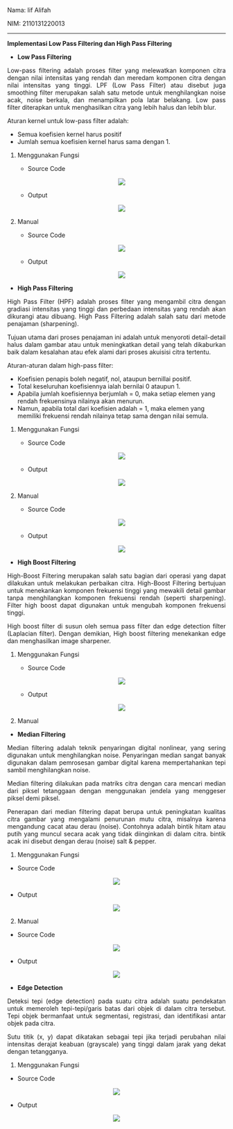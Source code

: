 Nama: Iif Alifah

NIM: 2110131220013

---

<p align="justify"><b>Implementasi Low Pass Filtering dan High Pass Filtering</b></p>

- **Low Pass Filtering**
<p align="justify">
Low-pass filtering adalah proses filter yang melewatkan komponen citra dengan nilai intensitas yang rendah dan meredam komponen citra dengan nilai intensitas yang tinggi.
LPF (Low Pass Filter) atau disebut juga smoothing filter merupakan salah satu metode untuk menghilangkan noise acak, noise berkala, dan menampilkan pola latar belakang. Low pass filter diterapkan untuk menghasilkan citra yang lebih halus dan lebih blur. </p>

<p align = "justify">
Aturan kernel untuk low-pass filter adalah:

- Semua koefisien kernel harus positif
- Jumlah semua koefisien kernel harus sama dengan 1.
</p>

1. Menggunakan Fungsi
    - Source Code
    <p align = "center"><img src = "img/low.png"></p>

    - Output
    <p align = "center"><img src = "img/passout.png"></p>

2. Manual
    - Source Code
    <p align = "center"><img src = "img/lowm.png"></p>

    - Output
    <p align = "center"><img src = "img/lowmh.png"></p>


- **High Pass Filtering**
<p align = "justify">
High Pass Filter (HPF) adalah proses filter yang mengambil citra dengan gradiasi intensitas yang tinggi dan perbedaan intensitas yang rendah akan dikurangi atau dibuang. High Pass Filtering adalah salah satu dari metode penajaman (sharpening). 
</p>

<p align = "justify">
Tujuan utama dari proses penajaman ini adalah untuk menyoroti detail-detail halus dalam gambar atau untuk meningkatkan detail yang telah dikaburkan baik dalam kesalahan atau efek alami dari proses akuisisi citra tertentu.

Aturan-aturan dalam high-pass filter:
- Koefisien penapis boleh negatif, nol, ataupun bernillai positif.
- Total keseluruhan koefisiennya ialah bernilai 0 ataupun 1.
- Apabila jumlah koefisiennya berjumlah = 0, maka setiap elemen yang rendah frekuensinya nilainya akan menurun. 
- Namun, apabila total dari koefisien adalah = 1, maka elemen yang memiliki frekuensi rendah nilainya tetap sama dengan nilai semula.


1. Menggunakan Fungsi
    - Source Code
    <p align = "center"><img src = "img/highpass.png"></p>

    - Output
    <p align = "center"><img src = "img/high.png"></p>

2. Manual
    - Source Code
    <p align = "center"><img src = "img/highm.png"></p>

    - Output
    <p align = "center"><img src = "img/highmh.png"></p>

- **High Boost Filtering**
<p align="justify">
High-Boost Filtering merupakan salah satu bagian dari operasi yang dapat dilakukan untuk melakukan perbaikan citra.
High-Boost Filtering bertujuan untuk menekankan komponen frekuensi tinggi yang mewakili detail gambar tanpa menghilangkan komponen frekuensi rendah (seperti sharpening). Filter high boost dapat digunakan untuk mengubah komponen frekuensi tinggi.</p>

<p align = "justify">
High boost filter di susun oleh semua pass filter dan edge detection filter (Laplacian filter). Dengan demikian,  High boost filtering menekankan  edge dan menghasilkan image sharpener.</p>

1. Menggunakan Fungsi
    - Source Code
    <p align = "center"><img src = "img/boostf.png"></p>

    - Output
    <p align = "center"><img src = "img/boostfh.png"></p>

2. Manual

- **Median Filtering**
<p align ="justify">
Median filtering adalah teknik penyaringan digital nonlinear, yang sering digunakan untuk menghilangkan noise. Penyaringan median sangat banyak digunakan dalam pemrosesan gambar digital karena mempertahankan tepi sambil menghilangkan noise.</p>

<p align = "justify">
Median filtering dilakukan pada matriks citra dengan cara mencari median dari piksel tetanggaan dengan menggunakan jendela yang menggeser piksel demi piksel.</p>

<p align = "justify">
Penerapan dari median filtering dapat berupa untuk peningkatan kualitas citra gambar yang mengalami penurunan mutu citra, misalnya karena mengandung cacat atau derau (noise). Contohnya adalah bintik hitam atau putih yang muncul secara acak yang tidak diinginkan di dalam citra. bintik acak ini disebut dengan derau (noise) salt & pepper.</p>

1. Menggunakan Fungsi
- Source Code
<p align = "center"><img src = "img/medf.png"></p>

- Output
<p align = "center"><img src = "img/medfh.png"></p>


2. Manual
- Source Code
<p align = "center"><img src = "img/medm.png"></p>

- Output
<p align = "center"><img src = "img/medmh.png"></p>

- **Edge Detection**
<p align = "justify">
Deteksi tepi (edge detection) pada suatu citra adalah suatu pendekatan untuk memeroleh tepi-tepi/garis batas dari objek di dalam citra tersebut. Tepi objek bermanfaat untuk segmentasi, registrasi, dan identifikasi antar objek pada citra.
<p align = "justify">
Sutu titik (x, y) dapat dikatakan sebagai tepi jika terjadi perubahan nilai intensitas derajat keabuan (grayscale) yang tinggi dalam jarak yang dekat dengan tetangganya.

1. Menggunakan Fungsi
- Source Code
<p align = "center"><img src = "img/edgef.png"></p>

- Output
<p align = "center"><img src = "img/edgefh.png"></p>
